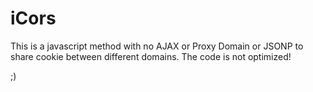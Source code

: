 # iCors

This is a javascript method with no AJAX or Proxy Domain or JSONP to share cookie between different domains.
The code is not optimized!

;)
